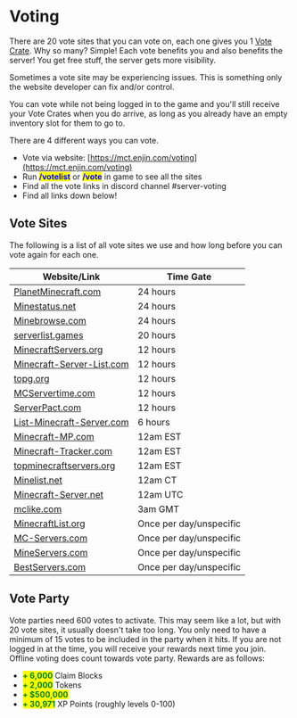 # Voting

There are 20 vote sites that you can vote on, each one gives you 1 [Vote Crate](../economy/crates/vote-crate/). Why so many? Simple! Each vote benefits you and also benefits the server! You get free stuff, the server gets more visibility.

Sometimes a vote site may be experiencing issues. This is something only the website developer can fix and/or control.

You can vote while not being logged in to the game and you'll still receive your Vote Crates when you do arrive, as long as you already have an empty inventory slot for them to go to.

There are 4 different ways you can vote.

* Vote via website: [https://mct.enjin.com/voting](https://mct.enjin.com/voting)
* Run <mark style="color:blue;">**/votelist**</mark> or <mark style="color:blue;">**/vote**</mark> in game to see all the sites
* Find all the vote links in discord channel #server-voting
* Find all links down below!

## Vote Sites

The following is a list of all vote sites we use and how long before you can vote again for each one.

| Website/Link                                                                             | Time Gate               |
| ---------------------------------------------------------------------------------------- | ----------------------- |
| [PlanetMinecraft.com](https://www.planetminecraft.com/server/mctantrum/vote/)            | 24 hours                |
| [Minestatus.net](https://minestatus.net/server/vote/mct.tantrum.org)                     | 24 hours                |
| [Minebrowse.com](https://minebrowse.com/server/2481)                                     | 24 hours                |
| [serverlist.games](https://serverlist.games/vote/5099)                                   | 20 hours                |
| [MinecraftServers.org](https://minecraftservers.org/vote/608489)                         | 12 hours                |
| [Minecraft-Server-List.com](https://minecraft-server-list.com/server/474392/vote/)       | 12 hours                |
| [topg.org](https://topg.org/minecraft-servers/server-625558)                             | 12 hours                |
| [MCServertime.com](https://mcservertime.com/server-mctantrum.590/vote)                   | 12 hours                |
| [ServerPact.com](https://www.serverpact.com/vote-46405)                                  | 12 hours                |
| [List-Minecraft-Server.com](https://list-minecraft-server.com/server-mctantrum.757/vote) | 6 hours                 |
| [Minecraft-MP.com](https://minecraft-mp.com/server/281008/vote/)                         | 12am EST                |
| [Minecraft-Tracker.com](https://minecraft-tracker.com/server/6691/vote/)                 | 12am EST                |
| [topminecraftservers.org](https://topminecraftservers.org/server/25402)                  | 12am EST                |
| [Minelist.net](https://minelist.net/vote/3762)                                           | 12am CT                 |
| [Minecraft-Server.net](https://minecraft-server.net/vote/B\_White/)                      | 12am UTC                |
| [mclike.com](https://mclike.com/vote-191037)                                             | 3am GMT                 |
| [MinecraftList.org](https://minecraftlist.org/vote/24598)                                | Once per day/unspecific |
| [MC-Servers.com](https://mc-servers.com/mcvote/4884/)                                    | Once per day/unspecific |
| [MineServers.com](https://mineservers.com/server/dr86PAcQ/vote)                          | Once per day/unspecific |
| [BestServers.com](https://bestservers.com/server/1222/vote)                              | Once per day/unspecific |

## Vote Party

Vote parties need 600 votes to activate. This may seem like a lot, but with 20 vote sites, it usually doesn't take too long. You only need to have a minimum of 15 votes to be included in the party when it hits. If you are not logged in at the time, you will receive your rewards next time you join. Offline voting does count towards vote party. Rewards are as follows:

* <mark style="color:green;">**+ 6,000**</mark> Claim Blocks
* <mark style="color:green;">**+ 2,000**</mark> Tokens
* <mark style="color:green;">**+ $500,000**</mark>
* <mark style="color:green;">**+ 30,971**</mark> XP Points (roughly levels 0-100)
